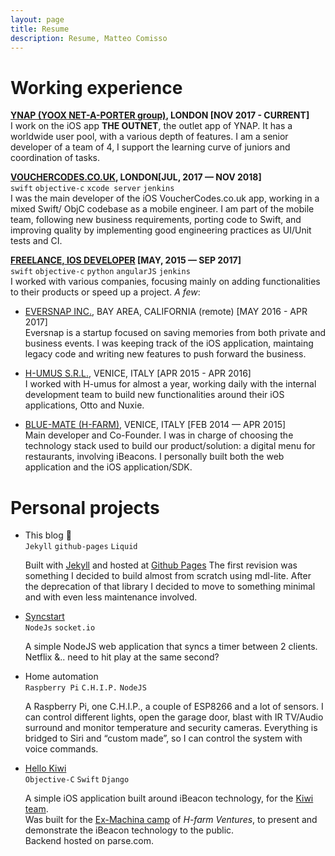 ```yaml
---
layout: page
title: Resume
description: Resume, Matteo Comisso
---
```


# Working experience

**[YNAP (YOOX NET-A-PORTER group)](https://theoutnet.com), LONDON [NOV 2017 - CURRENT]**  
I work on the iOS app **THE OUTNET**, the outlet app of YNAP. It has a worldwide user pool, with a various depth of features. I am a senior developer of a team of 4, I support the learning curve of juniors and coordination of tasks.

**[VOUCHERCODES.CO.UK](https://vouchercodes.co.uk), LONDON[JUL, 2017 — NOV 2018]**  
`swift` `objective-c` `xcode server` `jenkins`  
I was the main developer of the iOS VoucherCodes.co.uk app, working in a mixed Swift/ ObjC codebase as a mobile engineer. I am part of the mobile team, following new business requirements, porting code to Swift, and improving quality by implementing good engineering practices as UI/Unit tests and CI.

**[FREELANCE, IOS DEVELOPER]() [MAY, 2015 — SEP 2017]**  
`swift` `objective-c` `python` `angularJS` `jenkins`   
I worked with various companies, focusing mainly on adding functionalities to their products or speed up a project. _A few_:

- [EVERSNAP INC.](https://eversnappro.com), BAY AREA, CALIFORNIA (remote) [MAY 2016 - APR 2017]  
 Eversnap is a startup focused on saving memories from both private and business events. I was keeping track of the iOS application, maintaing legacy code and writing new features to push forward the business.

- [H-UMUS S.R.L.](http://h-umus.it), VENICE, ITALY [APR 2015 - APR 2016]  
 I worked with H-umus for almost a year, working daily with the internal development team to build new functionalities around their iOS applications, Otto and Nuxie.

- [BLUE-MATE (H-FARM)](http://h-farm.com), VENICE, ITALY [FEB 2014 — APR 2015]  
 Main developer and Co-Founder. I was in charge of choosing the technology stack used to build our product/solution: a digital menu for restaurants, involving iBeacons. I personally built both the web application and the iOS application/SDK.

# Personal projects

- This blog :tada:  
  `Jekyll` `github-pages` `Liquid`

  Built with [Jekyll](http://jekyllrb.com/) and hosted at [Github Pages](https://pages.github.com/)
  The first revision was something I decided to build almost from scratch using mdl-lite. After the deprecation of that library I decided to move to something minimal and with even less maintenance involved.

- [Syncstart](http://syncstart.herokuapp.com)  
  `NodeJs` `socket.io`  

  A simple NodeJS web application that syncs a timer between 2 clients.  
  Netflix &.. need to hit play at the same second?

- Home automation  
  `Raspberry Pi` `C.H.I.P.` `NodeJS`

  A Raspberry Pi, one C.H.I.P., a couple of ESP8266 and a lot of sensors. I can control different lights, open the garage door, blast with IR TV/Audio surround and monitor temperature and security cameras. Everything is bridged to Siri and “custom made”, so I can control the system with voice commands.

- [Hello Kiwi](https://github.com/mcomisso/hellokiwi)  
  `Objective-C` `Swift` `Django`

  A simple iOS application built around iBeacon technology, for the [Kiwi team](http://exmachina.porscheitalia.com/ita/team-scheda/kiwi-1).  
  Was built for the [Ex-Machina camp](http://www.h-farm.com/porsche-italia-lancia-il-progetto-ex-machina/) of _H-farm Ventures_, to present and demonstrate the iBeacon technology to the public.  
  Backend hosted on parse.com.